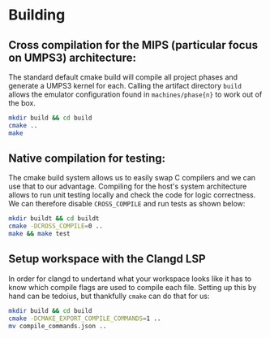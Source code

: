 # Building

## Cross compilation for the MIPS (particular focus on UMPS3) architecture:
The standard default cmake build will compile all project phases and generate a
UMPS3 kernel for each. Calling the artifact directory `build` allows the emulator
configuration found in `machines/phase{n}` to work out of the box.
```sh
mkdir build && cd build
cmake ..
make
```

## Native compilation for testing:
The cmake build system allows us to easily swap C compilers and we can use that
to our advantage. Compiling for the host's system architecture allows to run
unit testing locally and check the code for logic correctness. We can therefore
disable `CROSS_COMPILE` and run tests as shown below:
```sh
mkdir buildt && cd buildt
cmake -DCROSS_COMPILE=0 ..
make && make test
```

## Setup workspace with the Clangd LSP
In order for clangd to undertand what your workspace looks like it has to know
which compile flags are used to compile each file. Setting up this by hand can
be tedoius, but thankfully `cmake` can do that for us:
```sh
mkdir build && cd build
cmake -DCMAKE_EXPORT_COMPILE_COMMANDS=1 ..
mv compile_commands.json ..
```
